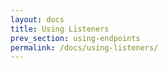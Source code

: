 ```yaml
---
layout: docs
title: Using Listeners
prev_section: using-endpoints
permalink: /docs/using-listeners/
---
```

